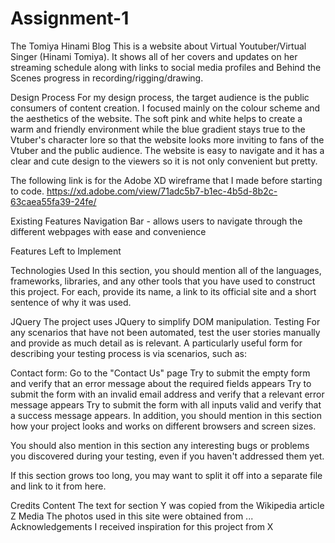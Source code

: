 # Assignment-1
The Tomiya Hinami Blog
This is a website about Virtual Youtuber/Virtual Singer (Hinami Tomiya). 
It shows all of her covers and updates on her streaming schedule along with links to social media profiles 
and Behind the Scenes progress in recording/rigging/drawing.

Design Process
For my design process, the target audience is the public consumers of content creation. I focused mainly on the colour scheme and the aesthetics of the website. The soft pink and white helps to create a warm and friendly environment while the blue gradient stays true to the Vtuber's character lore so that the website looks more inviting to fans of the Vtuber and the public audience. The website is easy to navigate and it has a clear and cute design to the viewers so it is not only convenient but pretty.

The following link is for the Adobe XD wireframe that I made before starting to code.
https://xd.adobe.com/view/71adc5b7-b1ec-4b5d-8b2c-63caea55fa39-24fe/

Existing Features
Navigation Bar - allows users to navigate through the different webpages with ease and convenience

Features Left to Implement

Technologies Used
In this section, you should mention all of the languages, frameworks, libraries, and any other tools that you have used to construct this project. For each, provide its name, a link to its official site and a short sentence of why it was used.

JQuery
The project uses JQuery to simplify DOM manipulation.
Testing
For any scenarios that have not been automated, test the user stories manually and provide as much detail as is relevant. A particularly useful form for describing your testing process is via scenarios, such as:

Contact form:
Go to the "Contact Us" page
Try to submit the empty form and verify that an error message about the required fields appears
Try to submit the form with an invalid email address and verify that a relevant error message appears
Try to submit the form with all inputs valid and verify that a success message appears.
In addition, you should mention in this section how your project looks and works on different browsers and screen sizes.

You should also mention in this section any interesting bugs or problems you discovered during your testing, even if you haven't addressed them yet.

If this section grows too long, you may want to split it off into a separate file and link to it from here.

Credits
Content
The text for section Y was copied from the Wikipedia article Z
Media
The photos used in this site were obtained from ...
Acknowledgements
I received inspiration for this project from X